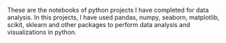 These are the notebooks of python projects I have completed for data analysis. In this projects, I have used pandas, numpy, seaborn, matplotlib, scikit, sklearn and other packages to perform data analysis and visualizations in python. 
